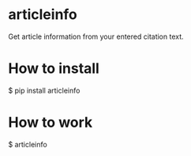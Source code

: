 # articleinfo
Get article information from your entered citation text.


# How to install

$ pip install articleinfo


# How to work

$ articleinfo
